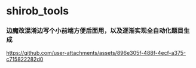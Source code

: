 # shirob_tools

### 边魔改混淆边写个小前端方便后面用，以及逐渐实现全自动化题目生成

https://github.com/user-attachments/assets/896e305f-488f-4ecf-a375-c715822282d0

